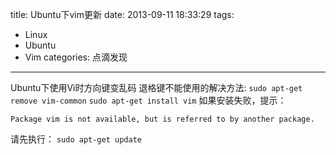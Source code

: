 title: Ubuntu下vim更新
date: 2013-09-11 18:33:29
tags: 
- Linux
- Ubuntu
- Vim
categories: 点滴发现
---
Ubuntu下使用Vi时方向键变乱码 退格键不能使用的解决方法:
`sudo apt-get remove vim-common`
`sudo apt-get install vim`
如果安装失败，提示：
```
Package vim is not available, but is referred to by another package.
```
请先执行：
`sudo apt-get update`